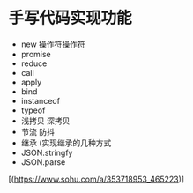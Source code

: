 # 手写代码实现功能

* new 操作符[操作符](new.js)
* promise 
* reduce
* call
* apply
* bind
* instanceof 
* typeof
* 浅拷贝 深拷贝
* 节流 防抖
* 继承 (实现继承的几种方式
* JSON.stringfy
* JSON.parse


[(https://www.sohu.com/a/353718953_465223)]

